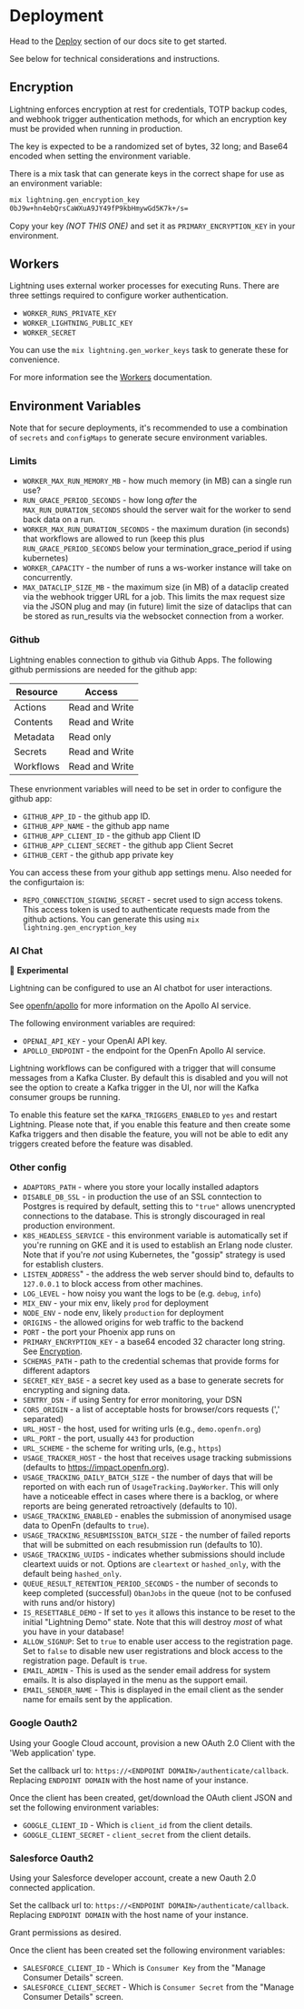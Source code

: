 # Deployment

Head to the [Deploy](https://docs.openfn.org/documentation/deploy/options)
section of our docs site to get started.

See below for technical considerations and instructions.

## Encryption

Lightning enforces encryption at rest for credentials, TOTP backup codes, and
webhook trigger authentication methods, for which an encryption key must be
provided when running in production.

The key is expected to be a randomized set of bytes, 32 long; and Base64 encoded
when setting the environment variable.

There is a mix task that can generate keys in the correct shape for use as an
environment variable:

```sh
mix lightning.gen_encryption_key
0bJ9w+hn4ebQrsCaWXuA9JY49fP9kbHmywGd5K7k+/s=
```

Copy your key _(NOT THIS ONE)_ and set it as `PRIMARY_ENCRYPTION_KEY` in your
environment.

## Workers

Lightning uses external worker processes for executing Runs. There are three
settings required to configure worker authentication.

- `WORKER_RUNS_PRIVATE_KEY`
- `WORKER_LIGHTNING_PUBLIC_KEY`
- `WORKER_SECRET`

You can use the `mix lightning.gen_worker_keys` task to generate these for
convenience.

For more information see the [Workers](WORKERS.md) documentation.

## Environment Variables

Note that for secure deployments, it's recommended to use a combination of
`secrets` and `configMaps` to generate secure environment variables.

### Limits

- `WORKER_MAX_RUN_MEMORY_MB` - how much memory (in MB) can a single run use?
- `RUN_GRACE_PERIOD_SECONDS` - how long _after_ the `MAX_RUN_DURATION_SECONDS`
  should the server wait for the worker to send back data on a run.
- `WORKER_MAX_RUN_DURATION_SECONDS` - the maximum duration (in seconds) that
  workflows are allowed to run (keep this plus `RUN_GRACE_PERIOD_SECONDS` below
  your termination_grace_period if using kubernetes)
- `WORKER_CAPACITY` - the number of runs a ws-worker instance will take on
  concurrently.
- `MAX_DATACLIP_SIZE_MB` - the maximum size (in MB) of a dataclip created via
  the webhook trigger URL for a job. This limits the max request size via the
  JSON plug and may (in future) limit the size of dataclips that can be stored
  as run_results via the websocket connection from a worker.

### Github

Lightning enables connection to github via Github Apps. The following github
permissions are needed for the github app:

| **Resource** | **Access**     |
| ------------ | -------------- |
| Actions      | Read and Write |
| Contents     | Read and Write |
| Metadata     | Read only      |
| Secrets      | Read and Write |
| Workflows    | Read and Write |

These envrionment variables will need to be set in order to configure the github
app:

- `GITHUB_APP_ID` - the github app ID.
- `GITHUB_APP_NAME` - the github app name
- `GITHUB_APP_CLIENT_ID` - the github app Client ID
- `GITHUB_APP_CLIENT_SECRET` - the github app Client Secret
- `GITHUB_CERT` - the github app private key

You can access these from your github app settings menu. Also needed for the
configurtaion is:

- `REPO_CONNECTION_SIGNING_SECRET` - secret used to sign access tokens. This
  access token is used to authenticate requests made from the github actions.
  You can generate this using `mix lightning.gen_encryption_key`

### AI Chat

🧪 **Experimental**

Lightning can be configured to use an AI chatbot for user interactions.

See [openfn/apollo](https://github.com/OpenFn/apollo) for more information on
the Apollo AI service.

The following environment variables are required:

- `OPENAI_API_KEY` - your OpenAI API key.
- `APOLLO_ENDPOINT` - the endpoint for the OpenFn Apollo AI service.

Lightning workflows can be configured with a trigger that will consume messages
from a Kafka Cluster. By default this is disabled and you will not see the 
option to create a Kafka trigger in the UI, nor will the Kafka consumer groups
be running. 

To enable this feature set the `KAFKA_TRIGGERS_ENABLED` to `yes` and restart
Lightning. Please note that, if you enable this feature and then create some
Kafka triggers and then disable the feature, you will not be able to edit any
triggers created before the feature was disabled.

### Other config

- `ADAPTORS_PATH` - where you store your locally installed adaptors
- `DISABLE_DB_SSL` - in production the use of an SSL conntection to Postgres is
  required by default, setting this to `"true"` allows unencrypted connections
  to the database. This is strongly discouraged in real production environment.
- `K8S_HEADLESS_SERVICE` - this environment variable is automatically set if
  you're running on GKE and it is used to establish an Erlang node cluster. Note
  that if you're _not_ using Kubernetes, the "gossip" strategy is used for
  establish clusters.
- `LISTEN_ADDRESS`" - the address the web server should bind to, defaults to
  `127.0.0.1` to block access from other machines.
- `LOG_LEVEL` - how noisy you want the logs to be (e.g. `debug`, `info`)
- `MIX_ENV` - your mix env, likely `prod` for deployment
- `NODE_ENV` - node env, likely `production` for deployment
- `ORIGINS` - the allowed origins for web traffic to the backend
- `PORT` - the port your Phoenix app runs on
- `PRIMARY_ENCRYPTION_KEY` - a base64 encoded 32 character long string. See
  [Encryption](#encryption).
- `SCHEMAS_PATH` - path to the credential schemas that provide forms for
  different adaptors
- `SECRET_KEY_BASE` - a secret key used as a base to generate secrets for
  encrypting and signing data.
- `SENTRY_DSN` - if using Sentry for error monitoring, your DSN
- `CORS_ORIGIN` - a list of acceptable hosts for browser/cors requests (','
  separated)
- `URL_HOST` - the host, used for writing urls (e.g., `demo.openfn.org`)
- `URL_PORT` - the port, usually `443` for production
- `URL_SCHEME` - the scheme for writing urls, (e.g., `https`)
- `USAGE_TRACKER_HOST` - the host that receives usage tracking submissions
  (defaults to https://impact.openfn.org).
- `USAGE_TRACKING_DAILY_BATCH_SIZE` - the number of days that will be reported
  on with each run of `UsageTracking.DayWorker`. This will only have a
  noticeable effect in cases where there is a backlog, or where reports are
  being generated retroactively (defaults to 10).
- `USAGE_TRACKING_ENABLED` - enables the submission of anonymised usage data to
  OpenFn (defaults to `true`).
- `USAGE_TRACKING_RESUBMISSION_BATCH_SIZE` - the number of failed reports that
  will be submitted on each resubmission run (defaults to 10).
- `USAGE_TRACKING_UUIDS` - indicates whether submissions should include
  cleartext uuids or not. Options are `cleartext` or `hashed_only`, with the
  default being `hashed_only`.
- `QUEUE_RESULT_RETENTION_PERIOD_SECONDS` - the number of seconds to keep
  completed (successful) `ObanJobs` in the queue (not to be confused with runs
  and/or history)
- `IS_RESETTABLE_DEMO` - If set to `yes` it allows this instance to be reset to
  the initial "Lightning Demo" state. Note that this will destroy _most_ of what
  you have in your database!
- `ALLOW_SIGNUP`: Set to `true` to enable user access to the registration page.
  Set to `false` to disable new user registrations and block access to the
  registration page. Default is `true`.
- `EMAIL_ADMIN` - This is used as the sender email address for system emails. It
  is also displayed in the menu as the support email.
- `EMAIL_SENDER_NAME` - This is displayed in the email client as the sender name
  for emails sent by the application.

### Google Oauth2

Using your Google Cloud account, provision a new OAuth 2.0 Client with the 'Web
application' type.

Set the callback url to: `https://<ENDPOINT DOMAIN>/authenticate/callback`.
Replacing `ENDPOINT DOMAIN` with the host name of your instance.

Once the client has been created, get/download the OAuth client JSON and set the
following environment variables:

- `GOOGLE_CLIENT_ID` - Which is `client_id` from the client details.
- `GOOGLE_CLIENT_SECRET` - `client_secret` from the client details.

### Salesforce Oauth2

Using your Salesforce developer account, create a new Oauth 2.0 connected
application.

Set the callback url to: `https://<ENDPOINT DOMAIN>/authenticate/callback`.
Replacing `ENDPOINT DOMAIN` with the host name of your instance.

Grant permissions as desired.

Once the client has been created set the following environment variables:

- `SALESFORCE_CLIENT_ID` - Which is `Consumer Key` from the "Manage Consumer
  Details" screen.
- `SALESFORCE_CLIENT_SECRET` - Which is `Consumer Secret` from the "Manage
  Consumer Details" screen.
